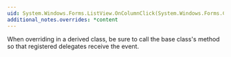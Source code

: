 ```yaml
---
uid: System.Windows.Forms.ListView.OnColumnClick(System.Windows.Forms.ColumnClickEventArgs)
additional_notes.overrides: *content
---
```


<p>When overriding <xref href="System.Windows.Forms.ListView.OnColumnClick(System.Windows.Forms.ColumnClickEventArgs)"></xref> in a derived class, be sure to call the base class's <xref href="System.Windows.Forms.ListView.OnColumnClick(System.Windows.Forms.ColumnClickEventArgs)"></xref> method so that registered delegates receive the event.</p>


